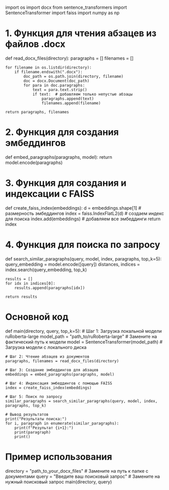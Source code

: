 import os
import docx
from sentence_transformers import SentenceTransformer
import faiss
import numpy as np

# 1. Функция для чтения абзацев из файлов .docx
def read_docx_files(directory):
    paragraphs = []
    filenames = []
    
    for filename in os.listdir(directory):
        if filename.endswith(".docx"):
            doc_path = os.path.join(directory, filename)
            doc = docx.Document(doc_path)
            for para in doc.paragraphs:
                text = para.text.strip()
                if text:  # добавляем только непустые абзацы
                    paragraphs.append(text)
                    filenames.append(filename)
                    
    return paragraphs, filenames

# 2. Функция для создания эмбеддингов
def embed_paragraphs(paragraphs, model):
    return model.encode(paragraphs)

# 3. Функция для создания и индексации с FAISS
def create_faiss_index(embeddings):
    d = embeddings.shape[1]  # размерность эмбеддингов
    index = faiss.IndexFlatL2(d)  # создаем индекс для поиска
    index.add(embeddings)  # добавляем все эмбеддинги
    return index

# 4. Функция для поиска по запросу
def search_similar_paragraphs(query, model, index, paragraphs, top_k=5):
    query_embedding = model.encode([query])
    distances, indices = index.search(query_embedding, top_k)
    
    results = []
    for idx in indices[0]:
        results.append(paragraphs[idx])
    
    return results

# Основной код
def main(directory, query, top_k=5):
    # Шаг 1: Загрузка локальной модели ruRoberta-large
    model_path = "path_to/ruRoberta-large"  # Замените на фактический путь к модели
    model = SentenceTransformer(model_path)  # Загрузка модели с локального диска
    
    # Шаг 2: Чтение абзацев из документов
    paragraphs, filenames = read_docx_files(directory)
    
    # Шаг 3: Создание эмбеддингов для абзацев
    embeddings = embed_paragraphs(paragraphs, model)
    
    # Шаг 4: Индексация эмбеддингов с помощью FAISS
    index = create_faiss_index(embeddings)
    
    # Шаг 5: Поиск по запросу
    similar_paragraphs = search_similar_paragraphs(query, model, index, paragraphs, top_k)
    
    # Вывод результатов
    print("Результаты поиска:")
    for i, paragraph in enumerate(similar_paragraphs):
        print(f"Результат {i+1}:")
        print(paragraph)
        print()

# Пример использования
directory = "path_to_your_docx_files"  # Замените на путь к папке с документами
query = "Введите ваш поисковый запрос"  # Замените на нужный поисковый запрос
main(directory, query)
